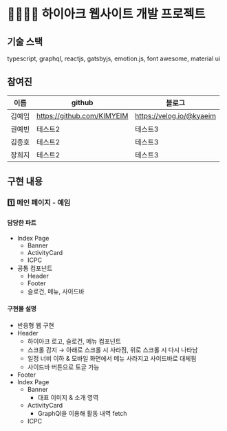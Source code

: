 # 👨‍👩‍👧‍👦 하이아크 웹사이트 개발 프로젝트 

## 기술 스택

typescript, graphql, reactjs, gatsbyjs, emotion.js, font awesome, material ui

## 참여진

| 이름 |github|블로그|
|------|---|---|
|김예임|https://github.com/KIMYEIM | https://velog.io/@kyaeim |
|권예빈|테스트2|테스트3|
|김종호|테스트2|테스트3|
|장희지|테스트2|테스트3|

## 구현 내용

### 1️⃣ 메인 페이지 - 예임
#### 담당한 파트

- Index Page
    - Banner
    - ActivityCard
    - ICPC
- 공통 컴포넌트
    - Header
    - Footer
    - 슬로건, 메뉴, 사이드바

#### 구현물 설명

- 반응형 웹 구현
- Header
    - 하이아크 로고, 슬로건, 메뉴 컴포넌트
    - 스크롤 감지 → 아래로 스크롤 시 사라짐, 위로 스크롤 시 다시 나타남
    - 일정 너비 이하 & 모바일 화면에서 메뉴 사라지고 사이드바로 대체됨
    - 사이드바 버튼으로 토글 가능
- Footer
- Index Page
    - Banner
        - 대표 이미지 & 소개 영역
    - ActivityCard
        - GraphQl을 이용해 활동 내역 fetch
    - ICPC
